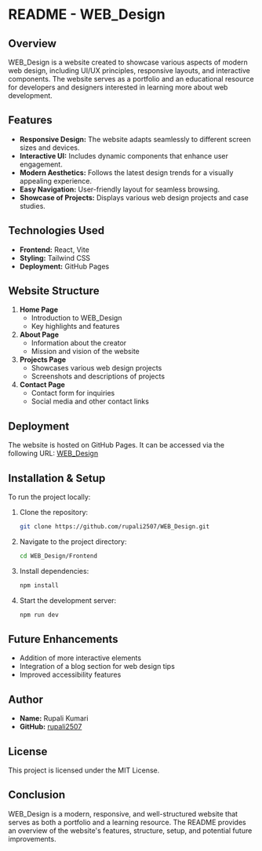 # README - WEB_Design

## Overview

WEB_Design is a website created to showcase various aspects of modern web design, including UI/UX principles, responsive layouts, and interactive components. The website serves as a portfolio and an educational resource for developers and designers interested in learning more about web development.

## Features

- **Responsive Design:** The website adapts seamlessly to different screen sizes and devices.
- **Interactive UI:** Includes dynamic components that enhance user engagement.
- **Modern Aesthetics:** Follows the latest design trends for a visually appealing experience.
- **Easy Navigation:** User-friendly layout for seamless browsing.
- **Showcase of Projects:** Displays various web design projects and case studies.

## Technologies Used

- **Frontend:** React, Vite
- **Styling:** Tailwind CSS
- **Deployment:** GitHub Pages

## Website Structure

1. **Home Page**
   - Introduction to WEB_Design
   - Key highlights and features
2. **About Page**
   - Information about the creator
   - Mission and vision of the website
3. **Projects Page**
   - Showcases various web design projects
   - Screenshots and descriptions of projects
4. **Contact Page**
   - Contact form for inquiries
   - Social media and other contact links

## Deployment

The website is hosted on GitHub Pages. It can be accessed via the following URL:
[WEB_Design](https://rupali2507.github.io/WEB_Design/)

## Installation & Setup

To run the project locally:

1. Clone the repository:
   ```sh
   git clone https://github.com/rupali2507/WEB_Design.git
   ```
2. Navigate to the project directory:
   ```sh
   cd WEB_Design/Frontend
   ```
3. Install dependencies:
   ```sh
   npm install
   ```
4. Start the development server:
   ```sh
   npm run dev
   ```

## Future Enhancements

- Addition of more interactive elements
- Integration of a blog section for web design tips
- Improved accessibility features

## Author

- **Name:** Rupali Kumari
- **GitHub:** [rupali2507](https://github.com/rupali2507)

## License

This project is licensed under the MIT License.

## Conclusion

WEB_Design is a modern, responsive, and well-structured website that serves as both a portfolio and a learning resource. The README provides an overview of the website's features, structure, setup, and potential future improvements.
